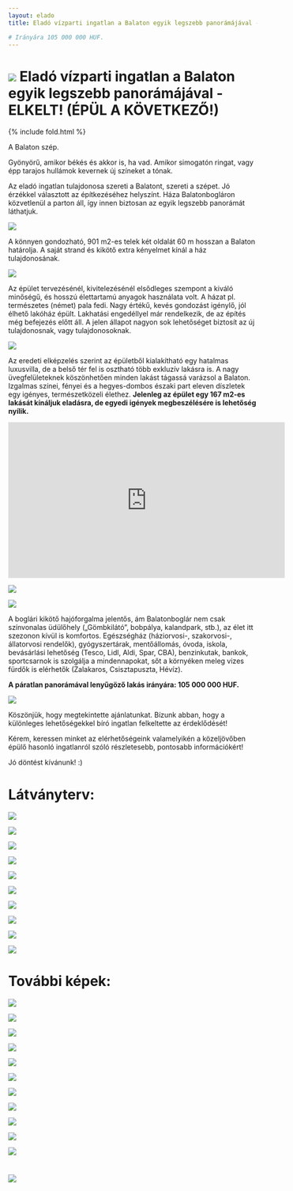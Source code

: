 ```yaml
---
layout: elado
title: Eladó vízparti ingatlan a Balaton egyik legszebb panorámájával - ELKELT! (ÉPÜL A KÖVETKEZŐ!)

# Irányára 105 000 000 HUF.
---
```


# ![](https://i.imgur.com/Hl4MK3T.jpg) Eladó vízparti ingatlan a Balaton egyik legszebb panorámájával - ELKELT! (ÉPÜL A KÖVETKEZŐ!)

{% include fold.html %}

A Balaton szép. 

Gyönyörű, amikor békés és akkor is, ha vad. Amikor simogatón ringat, vagy épp tarajos hullámok kevernek új színeket a tónak. 

Az eladó ingatlan tulajdonosa szereti a Balatont, szereti a szépet. Jó érzékkel választott az építkezéséhez helyszínt. Háza Balatonbogláron közvetlenül a parton áll, így innen biztosan az egyik legszebb panorámát láthatjuk.

![](https://i.imgur.com/rEoa4aD.jpg)

A könnyen gondozható, 901 m2-es telek két oldalát 60 m hosszan a Balaton határolja. A saját strand és kikötő extra kényelmet kínál a ház tulajdonosának.

![](https://i.imgur.com/Gow5mKR.jpg)

Az épület tervezésénél, kivitelezésénél elsődleges szempont a kiváló minőségű, és hosszú élettartamú anyagok használata volt. A házat pl. természetes (német) pala fedi. Nagy értékű, kevés gondozást igénylő, jól élhető lakóház épült. Lakhatási engedéllyel már rendelkezik, de az építés még befejezés előtt áll. A jelen állapot nagyon sok lehetőséget biztosít az új tulajdonosnak, vagy tulajdonosoknak. 

![](https://i.imgur.com/QKs3xAK.jpg)

Az eredeti elképzelés szerint az épületből kialakítható egy hatalmas luxusvilla, de a belső tér fel is osztható több exkluzív lakásra is. A nagy üvegfelületeknek köszönhetően minden lakást tágassá varázsol a Balaton. Izgalmas színei, fényei és a hegyes-dombos északi part eleven díszletek egy igényes, természetközeli élethez.
**Jelenleg az épület egy 167 m2-es lakását kínáljuk eladásra, de egyedi igények megbeszélésére is lehetőség nyílik.**

<iframe width="560" height="315" src="https://www.youtube.com/embed/fZWEQZw3i5M" frameborder="0" allowfullscreen></iframe>

![](https://i.imgur.com/jaSsT3Q.jpg)

![](https://i.imgur.com/DD3wutO.jpg)

A boglári kikötő hajóforgalma jelentős, ám Balatonboglár nem csak színvonalas üdülőhely („Gömbkilátó”, bobpálya, kalandpark, stb.), az élet itt szezonon kívül is komfortos.  Egészségház (háziorvosi-, szakorvosi-, állatorvosi rendelők), gyógyszertárak, mentőállomás, óvoda, iskola, bevásárlási lehetőség (Tesco, Lidl, Aldi, Spar, CBA), benzinkutak, bankok, sportcsarnok is szolgálja a mindennapokat, sőt a környéken meleg vizes fürdők is elérhetők (Zalakaros, Csisztapuszta, Hévíz).

**A páratlan panorámával lenyűgöző lakás irányára: 105 000 000 HUF.**

![](https://i.imgur.com/uFBjRIT.jpg)

Köszönjük, hogy megtekintette ajánlatunkat. Bízunk abban, hogy a különleges lehetőségekkel bíró ingatlan felkeltette az érdeklődését!

Kérem, keressen minket az elérhetőségeink valamelyikén a közeljövőben épülő hasonló ingatlanról szóló részletesebb, pontosabb információkért!

Jó döntést kívánunk! :)

# Látványterv:

![](https://i.imgur.com/iBztTp0.jpg)

![](https://i.imgur.com/vwiBV4R.jpg)

![](https://i.imgur.com/tBbxe2U.jpg)

![](https://i.imgur.com/yOzYcPA.jpg)

![](https://i.imgur.com/tBfuCEc.jpg)

![](https://i.imgur.com/jQuLrsR.jpg)

![](https://i.imgur.com/Dw3TWmE.jpg)

![](https://i.imgur.com/v5H6QxH.jpg)

![](https://i.imgur.com/nPCjbtJ.jpg)

![](https://i.imgur.com/GGrN0Ua.jpg)

# További képek:

![](https://i.imgur.com/0AOJRwJ.jpg)

![](https://i.imgur.com/zKc9w3b.jpg)

![](https://i.imgur.com/S0bCTZx.jpg)

![](https://i.imgur.com/nxfGXko.jpg)

![](https://i.imgur.com/qC1nrUe.jpg)

![](https://i.imgur.com/s0MIw4T.jpg)

![](https://i.imgur.com/mvehbgI.jpg)

![](https://i.imgur.com/03J5Yro.jpg)

![](https://i.imgur.com/kYzbosm.jpg)

![](https://i.imgur.com/7jxhb4M.jpg)

![](https://i.imgur.com/hrwT4dU.jpg)

# ![](https://i.imgur.com/g7bA6Ja.jpg)




